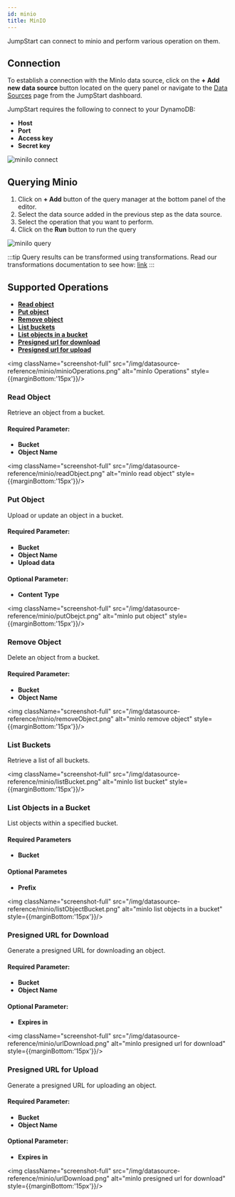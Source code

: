 ```yaml
---
id: minio
title: MinIO
---
```


JumpStart can connect to minio and perform various operation on them.

<div style={{paddingTop:'24px'}}>

## Connection

To establish a connection with the MinIo data source, click on the **+ Add new data source** button located on the query panel or navigate to the [Data Sources](/docs/data-sources/overview) page from the JumpStart dashboard.

JumpStart requires the following to connect to your DynamoDB:

- **Host**
- **Port**
- **Access key**
- **Secret key**

<img className="screenshot-full" src="/img/datasource-reference/minio/minio-connect.png" alt="miniIo connect" />

</div>

<div style={{paddingTop:'24px'}}>

## Querying Minio

1. Click on **+ Add** button of the query manager at the bottom panel of the editor.
2. Select the data source added in the previous step as the data source.
3. Select the operation that you want to perform.
4. Click on the **Run** button to run the query

<img className="screenshot-full" src="/img/datasource-reference/minio/minio-query.png" alt="miniIo query" />

:::tip
Query results can be transformed using transformations. Read our transformations documentation to see how: [link](/docs/tutorial/transformations)
:::

</div>

<div style={{paddingTop:'24px'}}>

## Supported Operations

- **[Read object](#read-object)**
- **[Put object](#put-object)**
- **[Remove object](#remove-object)**
- **[List buckets](#list-buckets)**
- **[List objects in a bucket](#list-objects-in-a-bucket)**
- **[Presigned url for download](#presigned-url-for-download)**
- **[Presigned url for upload](#presigned-url-for-upload)**

<img className="screenshot-full" src="/img/datasource-reference/minio/minioOperations.png" alt="minIo Operations" style={{marginBottom:'15px'}}/>

### Read Object

Retrieve an object from a bucket.

#### Required Parameter:
- **Bucket**
- **Object Name**

<img className="screenshot-full" src="/img/datasource-reference/minio/readObject.png" alt="minIo read object" style={{marginBottom:'15px'}}/>

### Put Object

Upload or update an object in a bucket.

#### Required Parameter:
- **Bucket**
- **Object Name**
- **Upload data**

#### Optional Parameter:
- **Content Type**

<img className="screenshot-full" src="/img/datasource-reference/minio/putObejct.png" alt="minIo put object" style={{marginBottom:'15px'}}/>

### Remove Object

Delete an object from a bucket.

#### Required Parameter:
- **Bucket**
- **Object Name**

<img className="screenshot-full" src="/img/datasource-reference/minio/removeObject.png" alt="minIo remove object" style={{marginBottom:'15px'}}/>

### List Buckets

Retrieve a list of all buckets.

<img className="screenshot-full" src="/img/datasource-reference/minio/listBucket.png" alt="minIo list bucket" style={{marginBottom:'15px'}}/>

### List Objects in a Bucket

List objects within a specified bucket.

#### Required Parameters
- **Bucket**

#### Optional Parametes
- **Prefix**

<img className="screenshot-full" src="/img/datasource-reference/minio/listObjectBucket.png" alt="minIo list objects in a bucket" style={{marginBottom:'15px'}}/>

### Presigned URL for Download

Generate a presigned URL for downloading an object.

#### Required Parameter:
- **Bucket**
- **Object Name**

#### Optional Parameter:
- **Expires in**

<img className="screenshot-full" src="/img/datasource-reference/minio/urlDownload.png" alt="minIo presigned url for download" style={{marginBottom:'15px'}}/>

### Presigned URL for Upload

Generate a presigned URL for uploading an object.

#### Required Parameter:
- **Bucket**
- **Object Name**

#### Optional Parameter:
- **Expires in**

<img className="screenshot-full" src="/img/datasource-reference/minio/urlDownload.png" alt="minIo presigned url for download" style={{marginBottom:'15px'}}/>

</div>

